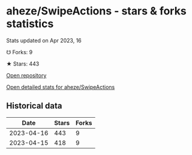 # aheze/SwipeActions - stars & forks statistics

Stats updated on Apr 2023, 16

☋ Forks: 9

★ Stars: 443

[Open repository](https://github.com/aheze/SwipeActions)

[Open detailed stats for aheze/SwipeActions](https://reviewgithub.com/rep/aheze/SwipeActions)

## Historical data
| Date | Stars | Forks |
|------|-------|-------|
| 2023-04-16 | 443 | 9 | 
| 2023-04-15 | 418 | 9 | 

